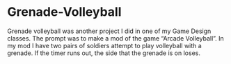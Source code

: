 # Grenade-Volleyball
Grenade volleyball was another project I did in one of my Game Design classes. The prompt was to make a mod of the game “Arcade Volleyball”. In my mod I have two pairs of soldiers attempt to play volleyball with a grenade. If the timer runs out, the side that the grenade is on loses.
